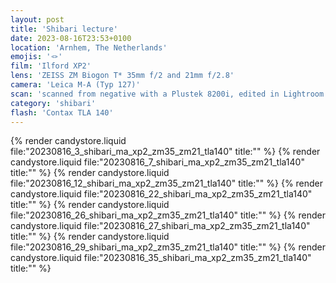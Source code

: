 ```yaml
---
layout: post
title: 'Shibari lecture'
date: 2023-08-16T23:53+0100
location: 'Arnhem, The Netherlands'
emojis: '🪢'
film: 'Ilford XP2'
lens: 'ZEISS ZM Biogon T* 35mm f/2 and 21mm f/2.8'
camera: 'Leica M-A (Typ 127)'
scan: 'scanned from negative with a Plustek 8200i, edited in Lightroom'
category: 'shibari'
flash: 'Contax TLA 140'
---
```


{% render candystore.liquid file:"20230816_3_shibari_ma_xp2_zm35_zm21_tla140" title:"" %}
{% render candystore.liquid file:"20230816_7_shibari_ma_xp2_zm35_zm21_tla140" title:"" %}
{% render candystore.liquid file:"20230816_12_shibari_ma_xp2_zm35_zm21_tla140" title:"" %}
{% render candystore.liquid file:"20230816_22_shibari_ma_xp2_zm35_zm21_tla140" title:"" %}
{% render candystore.liquid file:"20230816_26_shibari_ma_xp2_zm35_zm21_tla140" title:"" %}
{% render candystore.liquid file:"20230816_27_shibari_ma_xp2_zm35_zm21_tla140" title:"" %}
{% render candystore.liquid file:"20230816_29_shibari_ma_xp2_zm35_zm21_tla140" title:"" %}
{% render candystore.liquid file:"20230816_35_shibari_ma_xp2_zm35_zm21_tla140" title:"" %}
